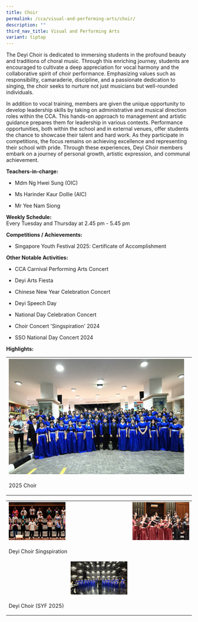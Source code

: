 ```yaml
---
title: Choir
permalink: /cca/visual-and-performing-arts/choir/
description: ""
third_nav_title: Visual and Performing Arts
variant: tiptap
---
```

<p>The Deyi Choir is dedicated to immersing students in the profound beauty
and traditions of choral music. Through this enriching journey, students
are encouraged to cultivate a deep appreciation for vocal harmony and the
collaborative spirit of choir performance. Emphasizing values such as responsibility,
camaraderie, discipline, and a passionate dedication to singing, the choir
seeks to nurture not just musicians but well-rounded individuals.</p>
<p>In addition to vocal training, members are given the unique opportunity
to develop leadership skills by taking on administrative and musical direction
roles within the CCA. This hands-on approach to management and artistic
guidance prepares them for leadership in various contexts. Performance
opportunities, both within the school and in external venues, offer students
the chance to showcase their talent and hard work. As they participate
in competitions, the focus remains on achieving excellence and representing
their school with pride. Through these experiences, Deyi Choir members
embark on a journey of personal growth, artistic expression, and communal
achievement.</p>
<p><strong>Teachers-in-charge:</strong> 
<br>
</p>
<ul data-tight="true" class="tight">
<li>
<p>Mdm Ng Hwei Sung (OIC)
<br>
</p>
</li>
<li>
<p>Ms Harinder Kaur Dollie (AIC)
<br>
</p>
</li>
<li>
<p>Mr Yee Nam Siong
<br>
</p>
</li>
</ul>
<p><strong>Weekly Schedule:</strong> 
<br>Every Tuesday and Thursday at 2.45 pm - 5.45 pm</p>
<p><strong>Competitions / Achievements:</strong>
</p>
<ul data-tight="true" class="tight">
<li>
<p>Singapore Youth Festival 2025: Certificate of Accomplishment</p>
</li>
</ul>
<p><strong>Other Notable Activities:</strong>
</p>
<ul data-tight="true" class="tight">
<li>
<p>CCA Carnival Performing Arts Concert</p>
</li>
<li>
<p>Deyi Arts Fiesta</p>
</li>
<li>
<p>Chinese New Year Celebration Concert</p>
</li>
<li>
<p>Deyi Speech Day</p>
</li>
<li>
<p>National Day Celebration Concert</p>
</li>
<li>
<p>Choir Concert 'Singspiration' 2024</p>
</li>
<li>
<p>SSO National Day Concert 2024</p>
</li>
</ul>
<p></p>
<p><strong>Highlights:</strong>
</p>
<table style="minWidth: 50px">
<colgroup>
<col>
<col>
</colgroup>
<tbody>
<tr>
<th rowspan="1" colspan="1">
<div class="isomer-image-wrapper">
<img style="width: 100%" height="auto" width="100%" alt="" src="/images/CCA/Visual Perf Arts/Choir/2025_Choir_Pic_1.jpg">
</div>
</th>
<th rowspan="1" colspan="1">
<p></p>
</th>
</tr>
<tr>
<td rowspan="1" colspan="1">
<p>2025 Choir</p>
</td>
<td rowspan="1" colspan="1">
<p></p>
</td>
</tr>
</tbody>
</table>
<table style="minWidth: 75px">
<colgroup>
<col>
<col>
<col>
</colgroup>
<tbody>
<tr>
<th rowspan="1" colspan="1">
<div class="isomer-image-wrapper">
<img style="width: 100%" height="auto" width="100%" alt="" src="/images/CCA/Visual Perf Arts/Choir/2025_Choir_Singspiration_Concert_Pic_2.jpg">
</div>
</th>
<th rowspan="1" colspan="1">
<div class="isomer-image-wrapper">
<img style="width: 100%" height="auto" width="100%" alt="" src="/images/CCA/Visual Perf Arts/Choir/2025_Choir_Singspiration_Concert_Pic_3.jpg">
</div>
</th>
<th rowspan="1" colspan="1">
<div class="isomer-image-wrapper">
<img style="width: 100%" height="auto" width="100%" alt="" src="/images/CCA/Visual Perf Arts/Choir/2025_Choir_Singspration_Concert_Pic_4.jpg">
</div>
</th>
</tr>
<tr>
<td rowspan="1" colspan="3">
<p>Deyi Choir Singspiration</p>
</td>
</tr>
<tr>
<td rowspan="1" colspan="1">
<div class="isomer-image-wrapper">
<img style="width: 100%" height="auto" width="100%" alt="" src="/images/CCA/Visual Perf Arts/Choir/2025_Choir_SYF_2025_Pic_5.jpg">
</div>
</td>
<td rowspan="1" colspan="1">
<div class="isomer-image-wrapper">
<img style="width: 100%" height="auto" width="100%" alt="" src="/images/CCA/Visual Perf Arts/Choir/2025_Choir_SYF_Pic_7.jpg">
</div>
</td>
<td rowspan="1" colspan="1">
<div class="isomer-image-wrapper">
<img style="width: 100%" height="auto" width="100%" alt="" src="/images/CCA/Visual Perf Arts/Choir/2025_Choir_SYF_Pic_6.jpg">
</div>
</td>
</tr>
<tr>
<td rowspan="1" colspan="3">
<p>Deyi Choir (SYF 2025)</p>
</td>
</tr>
</tbody>
</table>
<p></p>